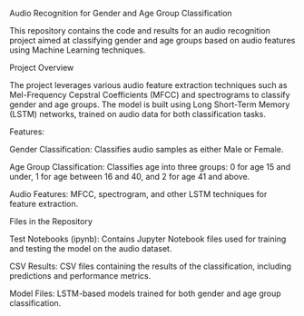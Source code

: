 Audio Recognition for Gender and Age Group Classification


This repository contains the code and results for an audio recognition project aimed at classifying gender and age groups based on audio features using Machine Learning techniques.



Project Overview


The project leverages various audio feature extraction techniques such as Mel-Frequency Cepstral Coefficients (MFCC) and spectrograms to classify gender and age groups. The model is built using Long Short-Term Memory (LSTM) networks, trained on audio data for both classification tasks.


Features:


Gender Classification: Classifies audio samples as either Male or Female.


Age Group Classification: Classifies age into three groups: 0 for age 15 and under, 1 for age between 16 and 40, and 2 for age 41 and above.


Audio Features: MFCC, spectrogram, and other LSTM techniques for feature extraction.


Files in the Repository


Test Notebooks (ipynb): Contains Jupyter Notebook files used for training and testing the model on the audio dataset.


CSV Results: CSV files containing the results of the classification, including predictions and performance metrics.


Model Files: LSTM-based models trained for both gender and age group classification.
